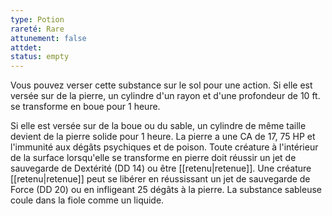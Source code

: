 ```yaml
---
type: Potion
rareté: Rare
attunement: false
attdet:
status: empty
---
```

Vous pouvez verser cette substance sur le sol pour une action. Si elle est versée sur de la pierre, un cylindre d'un rayon et d'une profondeur de 10 ft. se transforme en boue pour 1 heure.

Si elle est versée sur de la boue ou du sable, un cylindre de même taille devient de la pierre solide pour 1 heure. La pierre a une CA de 17, 75 HP et l'immunité aux dégâts psychiques et de poison. Toute créature à l'intérieur de la surface lorsqu'elle se transforme en pierre doit réussir un jet de sauvegarde de Dextérité (DD 14) ou être [[retenu|retenue]]. Une créature [[retenu|retenue]] peut se libérer en réussissant un jet de sauvegarde de Force (DD 20) ou en infligeant 25 dégâts à la pierre. La substance sableuse coule dans la fiole comme un liquide.